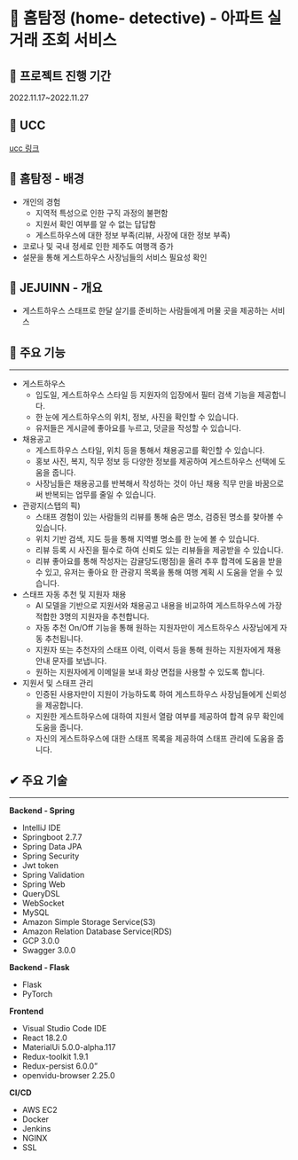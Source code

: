 # 🧡 홈탐정 (home- detective) - 아파트 실거래 조회 서비스

## 📅 프로젝트 진행 기간

2022.11.17~2022.11.27

## 🎥 UCC

[ucc 링크](https://youtu.be/htONi098jzU)

## 🧡 홈탐정 - 배경

- 개인의 경험
  - 지역적 특성으로 인한 구직 과정의 불편함
  - 지원서 확인 여부를 알 수 없는 답답함
  - 게스트하우스에 대한 정보 부족(리뷰, 사장에 대한 정보 부족)
- 코로나 및 국내 정세로 인한 제주도 여행객 증가
- 설문을 통해 게스트하우스 사장님들의 서비스 필요성 확인

## 🧡 JEJUINN - 개요

- 게스트하우스 스태프로 한달 살기를 준비하는 사람들에게 머물 곳을 제공하는 서비스

## 🧡 주요 기능

---

- 게스트하우스
  - 입도일, 게스트하우스 스타일 등 지원자의 입장에서 필터 검색 기능을 제공합니다.
  - 한 눈에 게스트하우스의 위치, 정보, 사진을 확인할 수 있습니다.
  - 유저들은 게시글에 좋아요를 누르고, 덧글을 작성할 수 있습니다.
    <br/>
- 채용공고
  - 게스트하우스 스타일, 위치 등을 통해서 채용공고를 확인할 수 있습니다.
  - 홍보 사진, 복지, 직무 정보 등 다양한 정보를 제공하여 게스트하우스 선택에 도움을 줍니다.
  - 사장님들은 채용공고를 반복해서 작성하는 것이 아닌 채용 직무 만을 바꿈으로써 반복되는 업무를 줄일 수 있습니다.
    <br/>
- 관광지(스탭의 픽)
  - 스태프 경험이 있는 사람들의 리뷰를 통해 숨은 명소, 검증된 명소를 찾아볼 수 있습니다.
  - 위치 기반 검색, 지도 등을 통해 지역별 명소를 한 눈에 볼 수 있습니다.
  - 리뷰 등록 시 사진을 필수로 하여 신뢰도 있는 리뷰들을 제공받을 수 있습니다.
  - 리뷰 좋아요를 통해 작성자는 감귤당도(평점)을 올려 추후 합격에 도움을 받을 수 있고, 유저는 좋아요 한 관광지 목록을 통해 여행 계획 시 도움을 얻을 수 있습니다.
    <br/>
- 스태프 자동 추천 및 지원자 채용
  - AI 모델을 기반으로 지원서와 채용공고 내용을 비교하여 게스트하우스에 가장 적합한 3명의 지원자을 추천합니다.
  - 자동 추천 On/Off 기능을 통해 원하는 지원자만이 게스트하우스 사장님에게 자동 추천됩니다.
  - 지원자 또는 추천자의 스태프 이력, 이력서 등을 통해 원하는 지원자에게 채용 안내 문자를 보냅니다.
  - 원하는 지원자에게 이메일을 보내 화상 면접을 사용할 수 있도록 합니다.
    </br>
- 지원서 및 스태프 관리
  - 인증된 사용자만이 지원이 가능하도록 하여 게스트하우스 사장님들에게 신뢰성을 제공합니다.
  - 지원한 게스트하우스에 대하여 지원서 열람 여부를 제공하여 합격 유무 확인에 도움을 줍니다.
  - 자신의 게스트하우스에 대한 스태프 목록을 제공하여 스태프 관리에 도움을 줍니다.

## ✔ 주요 기술

---

**Backend - Spring**

- IntelliJ IDE
- Springboot 2.7.7
- Spring Data JPA
- Spring Security
- Jwt token
- Spring Validation
- Spring Web
- QueryDSL
- WebSocket
- MySQL
- Amazon Simple Storage Service(S3)
- Amazon Relation Database Service(RDS)
- GCP 3.0.0
- Swagger 3.0.0

**Backend - Flask**

- Flask
- PyTorch

**Frontend**

- Visual Studio Code IDE
- React 18.2.0
- MaterialUi 5.0.0-alpha.117
- Redux-toolkit 1.9.1
- Redux-persist 6.0.0”
- openvidu-browser 2.25.0

**CI/CD**

- AWS EC2
- Docker
- Jenkins
- NGINX
- SSL
